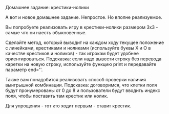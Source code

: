 Домашнее задание: крестики-нолики

А вот и новое домашнее задание. Непростое. Но вполне реализуемое.

Вы попробуете реализовать игру в крестики-нолики размером 3х3 - самые что ни наесть обыкновенные.

Сделайте метод, который выводит на каждом ходу текущее положение с линейками, крестиками и ноликами (используйте буквы X и O в качестве крестиков и ноликов) - так игрокам будет удобнее ориентироваться. Подсказка: если надо вывести строку без перевода каретки на новую строку, используйте функцию print и передавайте параметр end=''.

Также вам понадобится реализовать способ проверки наличия выигрышной комбинации. Подсказка: договоримся, что клетки поля будут пронумерованы от 0 до 8 и пользователи будут вводить индекс поля, чтобы поставить там крестик или нолик.

Для упрощения - тот кто ходит первым - ставит крестик.